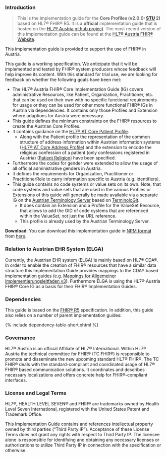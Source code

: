 ### Introduction

> This is the implementation guide for the **Core Profiles (v2.0.0: [STU](https://www.hl7.org/fhir/versions.html) 2)** based on HL7® FHIR® R5. It is a **official** implementation guide that is hosted on the [HL7® Austria github project](https://github.com/HL7Austria). The most recent version of this implementation guide can be found at the [HL7® Austria FHIR® Website](http://fhir.at).

This implementation guide is provided to support the use of FHIR® in Austria.

This guide is a working specification. We anticipate that it will be implemented and tested by FHIR® system producers whose feedback will help improve its content. With this standard for trial use, we are looking for feedback on whether the following goals have been met:
- The HL7® Austria FHIR® Core Implementation Guide (IG) covers administrative Resources, like Patient, Organization, Practitioner, etc. that can be used on their own with no specific functional requirements for usage or they can be used for other more functional FHIR® IGs in Austria via dependencies. It contains only those Profiles and Extension where adaptions for Austria were necessary.
- This guide defines the minimum constraints on the FHIR® resources to create the Austrian Core Profiles. 
- It contains guidance on the [HL7® AT Core Patient Profile](StructureDefinition-at-core-patient.html).
  - Along with the Patient profile the representation of the common structure of address information within Austrian information systems ([HL7® AT Core Address Profile](StructureDefinition-at-core-address.html)) and the extension to encode the religious confession of a patient (only confessions registered in Austria) ([Patient Religion](StructureDefinition-at-core-ext-patient-religion.html)) have been specified.
- Furthermore the codes for gender were extended to allow the usage of all official administrative genders in Austria.
- It defines the requirements for Organization, Practitioner or PractitionerRole to carry information specific to Austria (e.g. identifiers).
- This guide contains no code systems or value sets on its own. Note, that code systems and value sets that are used in the various Profiles or Extensions of this guide will generally be made available via a separate IG on the [Austrian Terminology Server](https://termgit.elga.gv.at/) based on [TerminoloGit](https://gitlab.com/elga-gmbh/termgit).
  - It does contain an Extension and a Profile for the ValueSet Resource, that allows to add the OID of code cystems that are referenced within the ValueSet, not just the URL reference.
  - This profile is already used by the Austrian Terminology Server.

**Download**: You can download this implementation guide in [NPM format](https://confluence.hl7.org/display/FHIR/NPM+Package+Specification) from [here](package.tgz).

### Relation to Austrian EHR System (ELGA)

Currently, the Austrian EHR system (ELGA) is mainly based on HL7® CDA®. In order to enable the creation of FHIR® resources that have a similar data structure this Implementation Guide provides mappings to the CDA® based implementation guides (e.g. [Mappings for Allgemeiner Implementierungsleitfaden v3](StructureDefinition-at-core-patient-mappings.html#mappings-for-allgemeiner-implementierungsleitfaden-v3-https-wiki)).
Furthermore ELGA is using the HL7® Austria FHIR® Core IG as a basis for their FHIR® Implementation Guides.

### Dependencies
This guide is based on the <a href="{{site.data.fhir.path}}">FHIR® R5</a> specification.  In addition, this guide also relies on a number of parent implementation guides:

{% include dependency-table-short.xhtml %}

### Governance

HL7® Austria is an official Affiliate of HL7® International. Within HL7® Austria the technical committee for FHIR® (TC FHIR®) is responsible to promote and disseminate the new upcoming standard HL7® FHIR®.
The TC FHIR® deals with the standard-compliant and coordinated usage of HL7® FHIR® based communication solutions.
It coordinates and describes necessary localizations and offers concrete help for FHIR®-compliant interfaces.

### License and Legal Terms
HL7®, HEALTH LEVEL SEVEN® and FHIR® are trademarks owned by Health Level Seven International, registered with the United States Patent and Trademark Office.

This Implementation Guide contains and references intellectual property owned by third parties (“Third Party IP”). Acceptance of these License Terms does not grant any rights with respect to Third Party IP. The licensee alone is responsible for identifying and obtaining any necessary licenses or authorizations to utilize Third Party IP in connection with the specification or otherwise.
